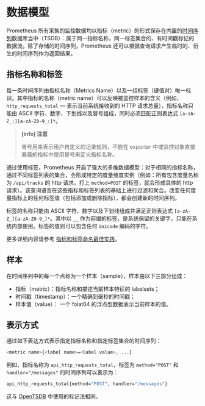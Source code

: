 # 数据模型

Prometheus 所有采集的监控数据均以指标（metric）的形式保存在内置的[时间序列](https://www.wikiwand.com/zh/%E6%99%82%E9%96%93%E5%BA%8F%E5%88%97)数据库当中（TSDB）：属于同一指标名称，同一标签集合的、有时间戳标记的数据流。除了存储的时间序列，Prometheus 还可以根据查询请求产生临时的、衍生的时间序列作为返回结果。

## 指标名称和标签

每一条时间序列由指标名称（Metrics Name）以及一组标签（键值对）唯一标识。其中指标的名称（metric name）可以反映被监控样本的含义（例如，`http_requests_total` — 表示当前系统接收到的 HTTP 请求总量），指标名称只能由 ASCII 字符、数字、下划线以及冒号组成，同时必须匹配正则表达式 `[a-zA-Z_:][a-zA-Z0-9_:]*`。

> **[info] 注意**
>
> 冒号用来表示用户自定义的记录规则，不能在 exporter 中或监控对象直接暴露的指标中使用冒号来定义指标名称。

通过使用标签，Prometheus 开启了强大的多维数据模型：对于相同的指标名称，通过不同标签列表的集合，会形成特定的度量维度实例（例如：所有包含度量名称为 `/api/tracks` 的 http 请求，打上 `method=POST` 的标签，就会形成具体的 http 请求）。该查询语言在这些指标和标签列表的基础上进行过滤和聚合。改变任何度量指标上的任何标签值（包括添加或删除指标），都会创建新的时间序列。

标签的名称只能由 ASCII 字符、数字以及下划线组成并满足正则表达式 `[a-zA-Z_][a-zA-Z0-9_]*`。其中以 `__` 作为前缀的标签，是系统保留的关键字，只能在系统内部使用。标签的值则可以包含任何 `Unicode` 编码的字符。

更多详细内容请参考 [指标和标签命名最佳实践](../practices/naming.html)。

## 样本

在时间序列中的每一个点称为一个样本（sample），样本由以下三部分组成：

+ 指标（metric）：指标名称和描述当前样本特征的 labelsets；
+ 时间戳（timestamp）：一个精确到毫秒的时间戳；
+ 样本值（value）： 一个 folat64 的浮点型数据表示当前样本的值。

## 表示方式

通过如下表达方式表示指定指标名称和指定标签集合的时间序列：

```bash
<metric name>{<label name>=<label value>, ...}
```

例如，指标名称为 `api_http_requests_total`，标签为 `method="POST"` 和 `handler="/messages"` 的时间序列可以表示为：

```bash
api_http_requests_total{method="POST", handler="/messages"}
```

这与 [OpenTSDB](http://opentsdb.net/) 中使用的标记法相同。